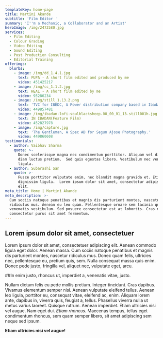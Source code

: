 ```yaml
---
templateKey: home-page
title: Martini Akande
subtitle: 'Film Editor '
summary: 'I''m a Mechanic, a Collaborator and an Artist'
heroImage: /img/2472580.jpg
services:
  - Film Editing
  - Colour Grading
  - Video Editing
  - Sound Editing
  - Post Production Consulting
  - Editorial Training
offerings:
  blurbs:
    - image: /img/dd_1.4.1.jpg
      text: FUPA - A short film edited and produced by me
      video: 451425217
    - image: /img/cc_1.1.2.jpg
      text: HEAL - A short film edited by me
      video: 95280234
    - image: /img/still_1.13.2.png
      text: 'TVC for IBEDC, A Power distribution company based in Ibadan, Nigeria.'
      video: 449857481
    - image: /img/ibadan-lofi-soulblacksheep.00_00_01_13.still001h.jpg
      text: IN IBADAN(Feature Film)
      video: 452827978
    - image: /img/capture.jpg
      text: 'The Gentleman, A Spec AD for Segun Ajose Photography.'
      video: 449860608
testimonials:
  - author: Vaibhav Sharma
    quote: >-
      Donec scelerisque magna nec condimentum porttitor. Aliquam vel diam sed
      diam luctus pretium.  Sed quis egestas libero. Vestibulum nec venenatis
      ligula. 
  - author: Subarashi San
    quote: >-
      Fusce porttitor vulputate enim, nec blandit magna gravida et. Etiam et
      dignissim ligula.  Lorem ipsum dolor sit amet, consectetur adipiscing
      elit.
meta_title: Home | Martini Akande
meta_description: >-
  Cum sociis natoque penatibus et magnis dis parturient montes, nascetur
  ridiculus mus. Aenean eu leo quam. Pellentesque ornare sem lacinia quam
  venenatis vestibulum. Sed posuere consectetur est at lobortis. Cras mattis
  consectetur purus sit amet fermentum.
---
```

## Lorem ipsum dolor sit amet, consectetuer

Lorem ipsum dolor sit amet, consectetuer adipiscing elit. Aenean commodo ligula eget dolor. 
Aenean massa. Cum sociis natoque penatibus et magnis dis parturient montes, nascetur ridiculus 
mus. Donec quam felis, ultricies nec, pellentesque eu, pretium quis, sem. Nulla consequat massa 
quis enim. Donec pede justo, fringilla vel, aliquet nec, vulputate eget, arcu.

##In enim justo, rhoncus ut, imperdiet a, venenatis vitae, justo. 

Nullam dictum felis eu pede mollis 
pretium. Integer tincidunt. Cras dapibus. Vivamus elementum semper nisi. Aenean vulputate eleifend tellus. 
Aenean leo ligula, porttitor eu, consequat vitae, eleifend ac, enim. Aliquam lorem ante, dapibus in, viverra 
quis, feugiat a, tellus. Phasellus viverra nulla ut metus varius laoreet. Quisque rutrum. Aenean imperdiet. 
Etiam ultricies nisi vel augue.  Nam eget dui. _Etiam rhoncus_. Maecenas 
tempus, tellus eget condimentum rhoncus, sem quam semper libero, sit amet adipiscing sem neque sed ipsum. 

**Etiam ultricies nisi vel augue!**
